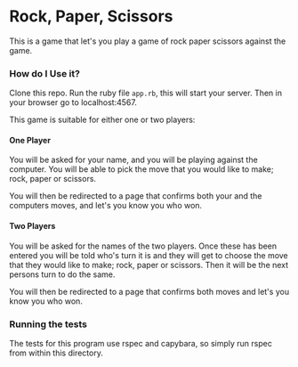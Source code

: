 # Rock, Paper, Scissors
This is a game that let's you play a game of rock paper scissors against the game.

### How do I Use it?
Clone this repo. Run the ruby file `app.rb`, this will start your server. Then in your browser go to localhost:4567.

This game is suitable for either one or two players:

#### One Player
You will be asked for your name, and you will be playing against the computer. You will be able to pick the move that you would like to make; rock, paper or scissors.

You will then be redirected to a page that confirms both your and the computers moves, and let's you know you who won.

#### Two Players
You will be asked for the names of the two players. Once these has been entered you will be told who's turn it is and they will get to choose the move that they would like to make; rock, paper or scissors. Then it will be the next persons turn to do the same.

You will then be redirected to a page that confirms both moves and let's you know you who won.

### Running the tests
The tests for this program use rspec and capybara, so simply run rspec from within this directory.
